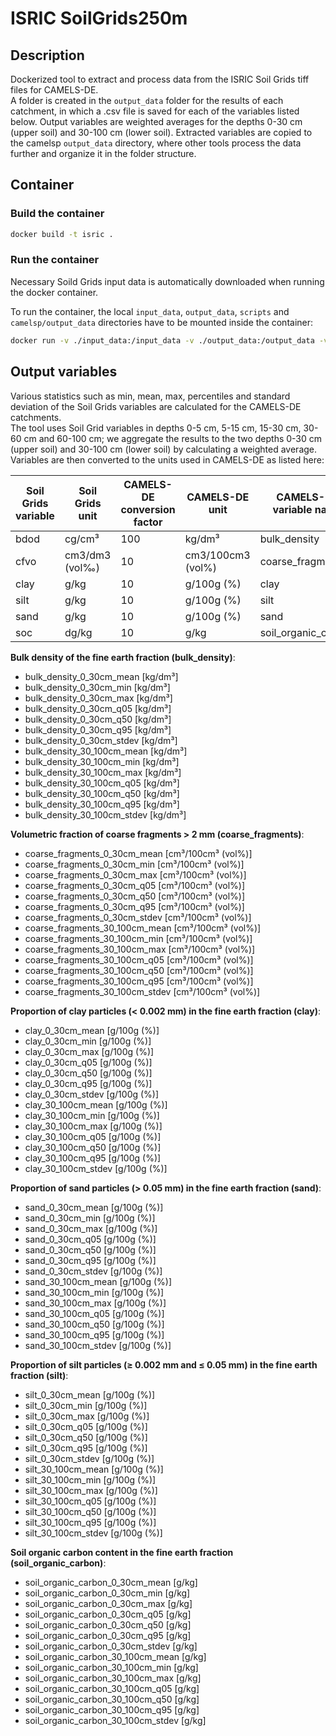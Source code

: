 # ISRIC SoilGrids250m

## Description

Dockerized tool to extract and process data from the ISRIC Soil Grids tiff files for CAMELS-DE.  
A folder is created in the `output_data` folder for the results of each catchment, in which a .csv file is saved for each of the variables listed below. Output variables are weighted averages for the depths 0-30 cm (upper soil) and 30-100 cm (lower soil). Extracted variables are copied to the camelsp `output_data` directory, where other tools process the data further and organize it in the folder structure.

## Container

### Build the container

```bash
docker build -t isric .
```

### Run the container

Necessary Soild Grids input data is automatically downloaded when running the docker container.

To run the container, the local `input_data`, `output_data`, `scripts` and `camelsp/output_data` directories have to be mounted inside the container:

```bash
docker run -v ./input_data:/input_data -v ./output_data:/output_data -v ./scripts:/scripts -v /path/to/local/camelsp/output_data:/camelsp/output_data -it --rm isric
```

## Output variables

Various statistics such as min, mean, max, percentiles and standard deviation of the Soil Grids variables are calculated for the CAMELS-DE catchments.  
The tool uses Soil Grid variables in depths 0-5 cm, 5-15 cm, 15-30 cm, 30-60 cm and 60-100 cm; we aggregate the results to the two depths 0-30 cm (upper soil) and 30-100 cm (lower soil) by calculating a weighted average.   
Variables are then converted to the units used in CAMELS-DE as listed here:

| **Soil Grids variable** | **Soil Grids unit** | **CAMELS-DE conversion factor** | **CAMELS-DE unit** | **CAMELS-DE variable name** |
|-------------------------|---------------------|---------------------------------|--------------------|-----------------------------|
| bdod                    | cg/cm³              | 100                             | kg/dm³             | bulk_density                |
| cfvo                    | cm3/dm3 (vol‰)      | 10                              | cm3/100cm3 (vol%)  | coarse_fragments            |
| clay                    | g/kg                | 10                              | g/100g (%)         | clay                        |
| silt                    | g/kg                | 10                              | g/100g (%)         | silt                        |
| sand                    | g/kg                | 10                              | g/100g (%)         | sand                        |
| soc                     | dg/kg               | 10                              | g/kg               | soil_organic_carbon         |


**Bulk density of the fine earth fraction (bulk_density)**:
- bulk_density_0_30cm_mean [kg/dm³]
- bulk_density_0_30cm_min [kg/dm³]
- bulk_density_0_30cm_max [kg/dm³]
- bulk_density_0_30cm_q05 [kg/dm³]
- bulk_density_0_30cm_q50 [kg/dm³]
- bulk_density_0_30cm_q95 [kg/dm³]
- bulk_density_0_30cm_stdev [kg/dm³]
- bulk_density_30_100cm_mean [kg/dm³]
- bulk_density_30_100cm_min [kg/dm³]
- bulk_density_30_100cm_max [kg/dm³]
- bulk_density_30_100cm_q05 [kg/dm³]
- bulk_density_30_100cm_q50 [kg/dm³]
- bulk_density_30_100cm_q95 [kg/dm³]
- bulk_density_30_100cm_stdev [kg/dm³]

**Volumetric fraction of coarse fragments > 2 mm (coarse_fragments)**:
- coarse_fragments_0_30cm_mean [cm³/100cm³ (vol%)]
- coarse_fragments_0_30cm_min [cm³/100cm³ (vol%)]
- coarse_fragments_0_30cm_max [cm³/100cm³ (vol%)]
- coarse_fragments_0_30cm_q05 [cm³/100cm³ (vol%)]
- coarse_fragments_0_30cm_q50 [cm³/100cm³ (vol%)]
- coarse_fragments_0_30cm_q95 [cm³/100cm³ (vol%)]
- coarse_fragments_0_30cm_stdev [cm³/100cm³ (vol%)]
- coarse_fragments_30_100cm_mean [cm³/100cm³ (vol%)]
- coarse_fragments_30_100cm_min [cm³/100cm³ (vol%)]
- coarse_fragments_30_100cm_max [cm³/100cm³ (vol%)]
- coarse_fragments_30_100cm_q05 [cm³/100cm³ (vol%)]
- coarse_fragments_30_100cm_q50 [cm³/100cm³ (vol%)]
- coarse_fragments_30_100cm_q95 [cm³/100cm³ (vol%)]
- coarse_fragments_30_100cm_stdev [cm³/100cm³ (vol%)]

**Proportion of clay particles (< 0.002 mm) in the fine earth fraction (clay)**:
- clay_0_30cm_mean [g/100g (%)]
- clay_0_30cm_min [g/100g (%)]
- clay_0_30cm_max [g/100g (%)]
- clay_0_30cm_q05 [g/100g (%)]
- clay_0_30cm_q50 [g/100g (%)]
- clay_0_30cm_q95 [g/100g (%)]
- clay_0_30cm_stdev [g/100g (%)]
- clay_30_100cm_mean [g/100g (%)]
- clay_30_100cm_min [g/100g (%)]
- clay_30_100cm_max [g/100g (%)]
- clay_30_100cm_q05 [g/100g (%)]
- clay_30_100cm_q50 [g/100g (%)]
- clay_30_100cm_q95 [g/100g (%)]
- clay_30_100cm_stdev [g/100g (%)]

**Proportion of sand particles (> 0.05 mm) in the fine earth fraction (sand)**:
- sand_0_30cm_mean [g/100g (%)]
- sand_0_30cm_min [g/100g (%)]
- sand_0_30cm_max [g/100g (%)]
- sand_0_30cm_q05 [g/100g (%)]
- sand_0_30cm_q50 [g/100g (%)]
- sand_0_30cm_q95 [g/100g (%)]
- sand_0_30cm_stdev [g/100g (%)]
- sand_30_100cm_mean [g/100g (%)]
- sand_30_100cm_min [g/100g (%)]
- sand_30_100cm_max [g/100g (%)]
- sand_30_100cm_q05 [g/100g (%)]
- sand_30_100cm_q50 [g/100g (%)]
- sand_30_100cm_q95 [g/100g (%)]
- sand_30_100cm_stdev [g/100g (%)]

**Proportion of silt particles (≥ 0.002 mm and ≤ 0.05 mm) in the fine earth fraction (silt)**:
- silt_0_30cm_mean [g/100g (%)]
- silt_0_30cm_min [g/100g (%)]
- silt_0_30cm_max [g/100g (%)]
- silt_0_30cm_q05 [g/100g (%)]
- silt_0_30cm_q50 [g/100g (%)]
- silt_0_30cm_q95 [g/100g (%)]
- silt_0_30cm_stdev [g/100g (%)]
- silt_30_100cm_mean [g/100g (%)]
- silt_30_100cm_min [g/100g (%)]
- silt_30_100cm_max [g/100g (%)]
- silt_30_100cm_q05 [g/100g (%)]
- silt_30_100cm_q50 [g/100g (%)]
- silt_30_100cm_q95 [g/100g (%)]
- silt_30_100cm_stdev [g/100g (%)]

**Soil organic carbon content in the fine earth fraction (soil_organic_carbon)**:
- soil_organic_carbon_0_30cm_mean [g/kg]
- soil_organic_carbon_0_30cm_min [g/kg]
- soil_organic_carbon_0_30cm_max [g/kg]
- soil_organic_carbon_0_30cm_q05 [g/kg]
- soil_organic_carbon_0_30cm_q50 [g/kg]
- soil_organic_carbon_0_30cm_q95 [g/kg]
- soil_organic_carbon_0_30cm_stdev [g/kg]
- soil_organic_carbon_30_100cm_mean [g/kg]
- soil_organic_carbon_30_100cm_min [g/kg]
- soil_organic_carbon_30_100cm_max [g/kg]
- soil_organic_carbon_30_100cm_q05 [g/kg]
- soil_organic_carbon_30_100cm_q50 [g/kg]
- soil_organic_carbon_30_100cm_q95 [g/kg]
- soil_organic_carbon_30_100cm_stdev [g/kg]
